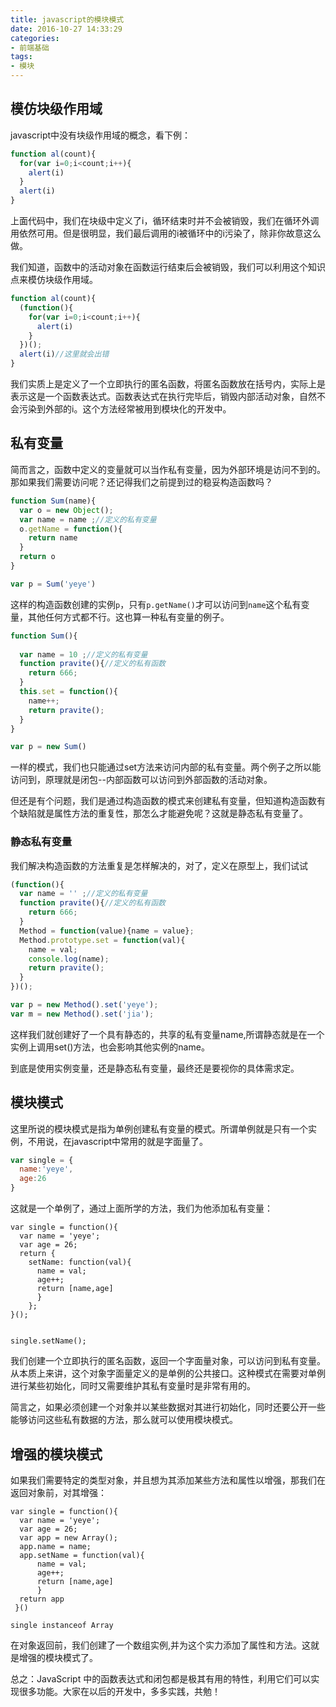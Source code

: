 ```yaml
---
title: javascript的模块模式
date: 2016-10-27 14:33:29
categories:
- 前端基础
tags:
- 模块
---
```


## 模仿块级作用域

javascript中没有块级作用域的概念，看下例：

```javascript
function al(count){
  for(var i=0;i<count;i++){
    alert(i)
  }
  alert(i)
}
```

上面代码中，我们在块级中定义了i，循环结束时并不会被销毁，我们在循环外调用依然可用。但是很明显，我们最后调用的i被循环中的i污染了，除非你故意这么做。

我们知道，函数中的活动对象在函数运行结束后会被销毁，我们可以利用这个知识点来模仿块级作用域。

```javascript
function al(count){
  (function(){
    for(var i=0;i<count;i++){
      alert(i)
    }
  })();
  alert(i)//这里就会出错
}
```

我们实质上是定义了一个立即执行的匿名函数，将匿名函数放在括号内，实际上是表示这是一个函数表达式。函数表达式在执行完毕后，销毁内部活动对象，自然不会污染到外部的i。这个方法经常被用到模块化的开发中。

## 私有变量

简而言之，函数中定义的变量就可以当作私有变量，因为外部环境是访问不到的。那如果我们需要访问呢？还记得我们之前提到过的稳妥构造函数吗？

```javascript
function Sum(name){
  var o = new Object();
  var name = name ;//定义的私有变量
  o.getName = function(){
    return name
  }
  return o
}

var p = Sum('yeye')
```

这样的构造函数创建的实例`p`，只有`p.getName()`才可以访问到`name`这个私有变量，其他任何方式都不行。这也算一种私有变量的例子。

```javascript
function Sum(){
  
  var name = 10 ;//定义的私有变量
  function pravite(){//定义的私有函数
    return 666;
  }
  this.set = function(){
    name++;
    return pravite();
  }
}

var p = new Sum()
```

一样的模式，我们也只能通过set方法来访问内部的私有变量。两个例子之所以能访问到，原理就是闭包--内部函数可以访问到外部函数的活动对象。

但还是有个问题，我们是通过构造函数的模式来创建私有变量，但知道构造函数有个缺陷就是属性方法的重复性，那怎么才能避免呢？这就是静态私有变量了。

### 静态私有变量

我们解决构造函数的方法重复是怎样解决的，对了，定义在原型上，我们试试

```javascript
(function(){
  var name = '' ;//定义的私有变量
  function pravite(){//定义的私有函数
    return 666;
  }
  Method = function(value){name = value};
  Method.prototype.set = function(val){
    name = val;
    console.log(name);
    return pravite();
  }
})();

var p = new Method().set('yeye');
var m = new Method().set('jia');
```

这样我们就创建好了一个具有静态的，共享的私有变量name,所谓静态就是在一个实例上调用set()方法，也会影响其他实例的name。

到底是使用实例变量，还是静态私有变量，最终还是要视你的具体需求定。

## 模块模式

这里所说的模块模式是指为单例创建私有变量的模式。所谓单例就是只有一个实例，不用说，在javascript中常用的就是字面量了。

```javascript
var single = {
  name:'yeye',
  age:26
}
```

这就是一个单例了，通过上面所学的方法，我们为他添加私有变量：

```javscript
var single = function(){
  var name = 'yeye';
  var age = 26;
  return {
    setName: function(val){
      name = val;
      age++;
      return [name,age]
      }
    };
}();


single.setName();

```

我们创建一个立即执行的匿名函数，返回一个字面量对象，可以访问到私有变量。从本质上来讲，这个对象字面量定义的是单例的公共接口。这种模式在需要对单例进行某些初始化，同时又需要维护其私有变量时是非常有用的。

简言之，如果必须创建一个对象并以某些数据对其进行初始化，同时还要公开一些能够访问这些私有数据的方法，那么就可以使用模块模式。

## 增强的模块模式

如果我们需要特定的类型对象，并且想为其添加某些方法和属性以增强，那我们在返回对象前，对其增强：

```javscript
var single = function(){
  var name = 'yeye';
  var age = 26;
  var app = new Array();
  app.name = name;
  app.setName = function(val){
      name = val;
      age++;
      return [name,age]
      }
  return app
 }()

single instanceof Array
```

在对象返回前，我们创建了一个数组实例,并为这个实力添加了属性和方法。这就是增强的模块模式了。

总之：JavaScript 中的函数表达式和闭包都是极其有用的特性，利用它们可以实现很多功能。大家在以后的开发中，多多实践，共勉！

